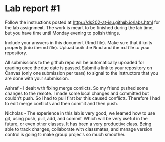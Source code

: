 
<!-- README.md is generated from README.Rmd. Please edit the README.Rmd file -->

# Lab report \#1

Follow the instructions posted at
<https://ds202-at-isu.github.io/labs.html> for the lab assignment. The
work is meant to be finished during the lab time, but you have time
until Monday evening to polish things.

Include your answers in this document (Rmd file). Make sure that it
knits properly (into the md file). Upload both the Rmd and the md file
to your repository.

All submissions to the github repo will be automatically uploaded for
grading once the due date is passed. Submit a link to your repository on
Canvas (only one submission per team) to signal to the instructors that
you are done with your submission.

Ashraf - I dealt with fixing merge conflicts. So my friend pushed some
changes to the remote. I made some local changes and committed but
couldn’t push. So I had to pull first but this caused conflicts.
Therefore I had to edit merge conflicts and then commit and then push.

Nicholas - The experience in this lab is very good, we learned how to
use git, using push, pull, add, and commit. Which will be very useful in
the future, or even other classes. It has been a very productive class.
Being able to track changes, collaborate with classmates, and manage
version control is going to make group projects so much smoother.
